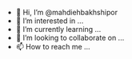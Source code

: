 - 👋 Hi, I’m @mahdiehbakhshipor
- 👀 I’m interested in ...
- 🌱 I’m currently learning ...
- 💞️ I’m looking to collaborate on ...
- 📫 How to reach me ...

<!---
mahdiehbakhshipor/mahdiehbakhshipor is a ✨ special ✨ repository because its `README.md` (this file) appears on your GitHub profile.
You can click the Preview link to take a look at your changes.
--->
